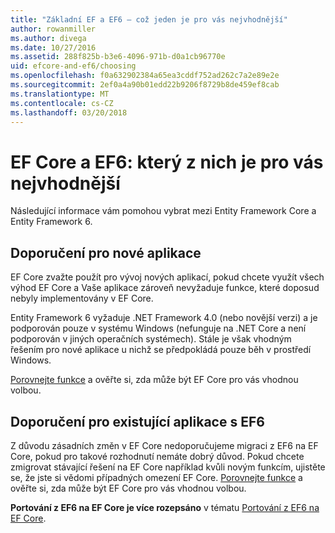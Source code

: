 ```yaml
---
title: "Základní EF a EF6 – což jeden je pro vás nejvhodnější"
author: rowanmiller
ms.author: divega
ms.date: 10/27/2016
ms.assetid: 288f825b-b3e6-4096-971b-d0a1cb96770e
uid: efcore-and-ef6/choosing
ms.openlocfilehash: f0a632902384a65ea3cddf752ad262c7a2e89e2e
ms.sourcegitcommit: 2ef0a4a90b01edd22b9206f8729b8de459ef8cab
ms.translationtype: MT
ms.contentlocale: cs-CZ
ms.lasthandoff: 03/20/2018
---
```

# <a name="ef-core-and-ef6-which-one-is-right-for-you"></a>EF Core a EF6: který z nich je pro vás nejvhodnější

Následující informace vám pomohou vybrat mezi Entity Framework Core a Entity Framework 6.

## <a name="guidance-for-new-applications"></a>Doporučení pro nové aplikace

EF Core zvažte použít pro vývoj nových aplikací, pokud chcete využít všech výhod EF Core a Vaše aplikace zároveň nevyžaduje funkce, které doposud nebyly implementovány v EF Core.

Entity Framework 6 vyžaduje .NET Framework 4.0 (nebo novější verzi) a je podporován pouze v systému Windows (nefunguje na .NET Core a není podporován v jiných operačních systémech). Stále je však vhodným řešením pro nové aplikace u nichž se předpokládá pouze běh v prostředí Windows.

[Porovnejte funkce](features.md) a ověřte si, zda může být EF Core pro vás vhodnou volbou.

## <a name="guidance-for-existing-ef6-applications"></a>Doporučení pro existující aplikace s EF6

Z důvodu zásadních změn v EF Core nedoporučujeme migraci z EF6 na EF Core, pokud pro takové rozhodnutí nemáte dobrý důvod. Pokud chcete zmigrovat stávající řešení na EF Core například kvůli novým funkcím, ujistěte se, že jste si vědomi případných omezení EF Core. [Porovnejte funkce](features.md) a ověřte si, zda může být EF Core pro vás vhodnou volbou.

**Portování z EF6 na EF Core je více rozepsáno** v tématu [Portování z EF6 na EF Core](porting/index.md).
